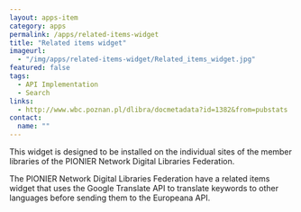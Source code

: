 ```yaml
---
layout: apps-item
category: apps
permalink: /apps/related-items-widget
title: "Related items widget"
imageurl:
  - "/img/apps/related-items-widget/Related_items_widget.jpg"
featured: false
tags:
  - API Implementation
  - Search
links:
  - http://www.wbc.poznan.pl/dlibra/docmetadata?id=1382&from=pubstats
contact: 
  name: ""
---
```

This widget is designed to be installed on the individual sites of the member libraries of the PIONIER Network Digital Libraries Federation.

The PIONIER Network Digital Libraries Federation have a related items widget that uses the Google Translate API to translate keywords to other languages before sending them to the Europeana API.
